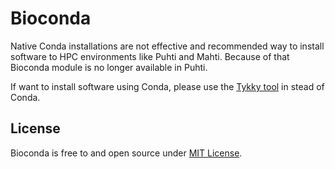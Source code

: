 # Bioconda

Native Conda installations are not effective and recommended way to install software to HPC environments like Puhti and Mahti.
Because of that Bioconda module is no longer available in Puhti.

If want to install software using Conda, please use the [Tykky tool](../computing/containers/tykky.md) in stead of Conda.

## License

Bioconda is free to and open source under [MIT License](https://raw.githubusercontent.com/bioconda/bioconda-common/master/LICENSE).
